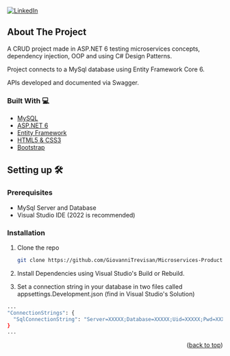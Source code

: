 <div id="top"></div>

[![LinkedIn][linkedin-shield]][linkedin-url]


<!-- ABOUT THE PROJECT -->
## About The Project

A CRUD project made in ASP.NET 6 testing microservices concepts, dependency injection, OOP and using C# Design Patterns.

Project connects to a MySql database using Entity Framework Core 6.

APIs developed and documented via Swagger.



### Built With :computer:

* [MySQL](https://www.mysql.com/)
* [ASP.NET 6](https://docs.microsoft.com/aspnet/core/?view=aspnetcore-6.0)
* [Entity Framework](https://docs.microsoft.com/ef/)
* [HTML5 & CSS3](https://vuejs.org/)
* [Bootstrap](https://getbootstrap.com/)



<!-- GETTING STARTED -->
## Setting up :hammer_and_wrench:

### Prerequisites

* MySql Server and Database
* Visual Studio IDE (2022 is recommended)



### Installation

1. Clone the repo
   ```sh
   git clone https://github.com/GiovanniTrevisan/Microservices-Product.git
   ```
2. Install Dependencies using Visual Studio's Build or Rebuild.

3. Set a connection string in your database in two files called appsettings.Development.json (find in Visual Studio's Solution)
  ```sh
  ...
  "ConnectionStrings": {
    "SqlConnectionString": "Server=XXXXX;Database=XXXXX;Uid=XXXXX;Pwd=XXXXX;"
  }
  ...
  ```



<p align="right">(<a href="#top">back to top</a>)</p>

[linkedin-shield]: https://img.shields.io/badge/-LinkedIn-black.svg?style=for-the-badge&logo=linkedin&colorB=555
[linkedin-url]: https://www.linkedin.com/in/giovanni-trevisan-ab609514a/

